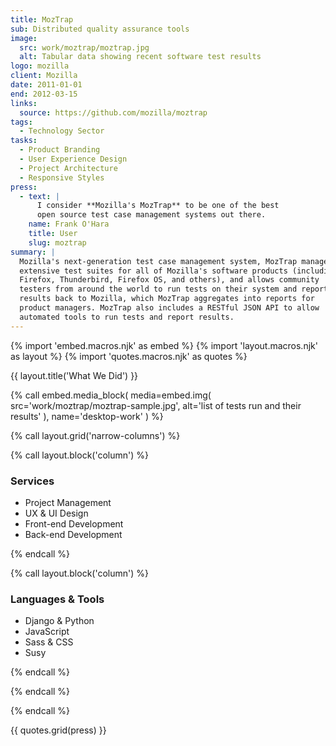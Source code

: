 ```yaml
---
title: MozTrap
sub: Distributed quality assurance tools
image:
  src: work/moztrap/moztrap.jpg
  alt: Tabular data showing recent software test results
logo: mozilla
client: Mozilla
date: 2011-01-01
end: 2012-03-15
links:
  source: https://github.com/mozilla/moztrap
tags:
  - Technology Sector
tasks:
  - Product Branding
  - User Experience Design
  - Project Architecture
  - Responsive Styles
press:
  - text: |
      I consider **Mozilla's MozTrap** to be one of the best
      open source test case management systems out there.
    name: Frank O'Hara
    title: User
    slug: moztrap
summary: |
  Mozilla's next-generation test case management system, MozTrap manages
  extensive test suites for all of Mozilla's software products (including
  Firefox, Thunderbird, Firefox OS, and others), and allows community
  testers from around the world to run tests on their system and report
  results back to Mozilla, which MozTrap aggregates into reports for
  product managers. MozTrap also includes a RESTful JSON API to allow
  automated tools to run tests and report results.
---
```


{% import 'embed.macros.njk' as embed %}
{% import 'layout.macros.njk' as layout %}
{% import 'quotes.macros.njk' as quotes %}


{{ layout.title('What We Did') }}

{% call embed.media_block(
  media=embed.img(
    src='work/moztrap/moztrap-sample.jpg',
    alt='list of tests run and their results'
  ),
    name='desktop-work'
) %}

{% call layout.grid('narrow-columns') %}

{% call layout.block('column') %}

### Services

  - Project Management
  - UX & UI Design
  - Front-end Development
  - Back-end Development



{% endcall %}

{% call layout.block('column') %}

### Languages & Tools

  - Django & Python
  - JavaScript
  - Sass & CSS
  - Susy



{% endcall %}

{% endcall %}

{% endcall %}

{{ quotes.grid(press) }}
